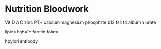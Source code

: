 # Nutrition Bloodwork
Vit D A C
zinc
PTH
calcium 
magnesium
phosphate
b12
tsh
t4
albumin
urate

lipids
hgba1c
ferritin
folate

hpylori antibody
